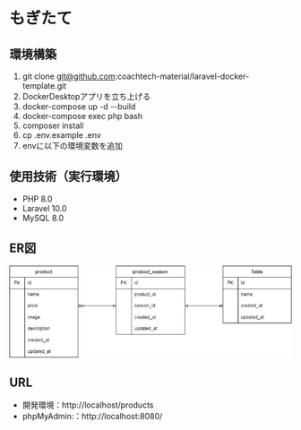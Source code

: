 # もぎたて

## 環境構築
1. git clone git@github.com:coachtech-material/laravel-docker-template.git
2. DockerDesktopアプリを立ち上げる
3. docker-compose up -d --build
4. docker-compose exec php bash
5. composer install
6. cp .env.example .env
7. envに以下の環境変数を追加

## 使用技術（実行環境）
- PHP 8.0
- Laravel 10.0
- MySQL 8.0

## ER図
![Screenshot of a comment on a GitHub issue showing an image, added in the Markdown, of an Octocat smiling and raising a tentacle.](/index.drawio.png)

## URL
- 開発環境：http://localhost/products
- phpMyAdmin:：http://localhost:8080/
